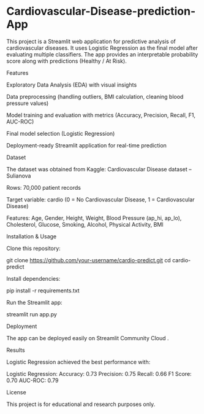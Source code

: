 # Cardiovascular-Disease-prediction-App

This project is a Streamlit web application for predictive analysis of cardiovascular diseases. It uses Logistic Regression as the final model after evaluating multiple classifiers. The app provides an interpretable probability score along with predictions (Healthy / At Risk).

Features

Exploratory Data Analysis (EDA) with visual insights

Data preprocessing (handling outliers, BMI calculation, cleaning blood pressure values)

Model training and evaluation with metrics (Accuracy, Precision, Recall, F1, AUC-ROC)

Final model selection (Logistic Regression)

Deployment-ready Streamlit application for real-time prediction

Dataset

The dataset was obtained from Kaggle:
Cardiovascular Disease dataset – Sulianova

Rows: 70,000 patient records

Target variable: cardio (0 = No Cardiovascular Disease, 1 = Cardiovascular Disease)

Features: Age, Gender, Height, Weight, Blood Pressure (ap_hi, ap_lo), Cholesterol, Glucose, Smoking, Alcohol, Physical Activity, BMI

Installation & Usage

Clone this repository:

git clone https://github.com/your-username/cardio-predict.git
cd cardio-predict


Install dependencies:

pip install -r requirements.txt


Run the Streamlit app:

streamlit run app.py

Deployment

The app can be deployed easily on Streamlit Community Cloud
.

Results

Logistic Regression achieved the best performance with:

Logistic Regression:
Accuracy: 0.73
Precision: 0.75
Recall: 0.66
F1 Score: 0.70
AUC-ROC: 0.79

License

This project is for educational and research purposes only.

